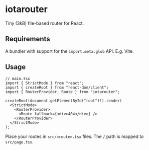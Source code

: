 # iotarouter

Tiny (3kB) file-based router for React.

## Requirements

A bundler with support for the `import.meta.glob` API. E.g. Vite.

## Usage

```tsx
// main.tsx
import { StrictMode } from "react";
import { createRoot } from "react-dom/client";
import { RouterProvider, Route } from "iotarouter";

createRoot(document.getElementById("root")!).render(
  <StrictMode>
    <RouterProvider>
      <Route fallback={<div>404</div>} />
    </RouterProvider>
  </StrictMode>
);
```

Place your routes in `src/<route>.tsx` files. The `/` path is mapped to `src/page.tsx`.
